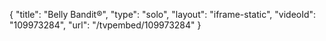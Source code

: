 {
    "title": "Belly Bandit&reg;",
    "type": "solo",
    "layout": "iframe-static",
    "videoId": "109973284",
    "url": "\/tvpembed\/109973284"
}